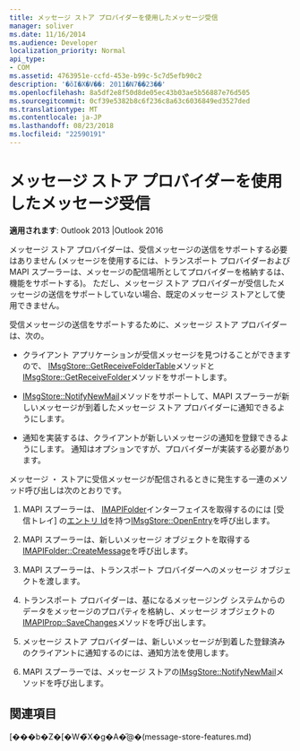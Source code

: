 ```yaml
---
title: メッセージ ストア プロバイダーを使用したメッセージ受信
manager: soliver
ms.date: 11/16/2014
ms.audience: Developer
localization_priority: Normal
api_type:
- COM
ms.assetid: 4763951e-ccfd-453e-b99c-5c7d5efb90c2
description: '�ŏI�X�V��: 2011�N7��23��'
ms.openlocfilehash: 8a5df2e8f50d8de05ec43b03ae5b56887e76d505
ms.sourcegitcommit: 0cf39e5382b8c6f236c8a63c6036849ed3527ded
ms.translationtype: MT
ms.contentlocale: ja-JP
ms.lasthandoff: 08/23/2018
ms.locfileid: "22590191"
---
```

# <a name="receiving-messages-by-using-message-store-providers"></a>メッセージ ストア プロバイダーを使用したメッセージ受信

  
  
**適用されます**: Outlook 2013 |Outlook 2016 
  
メッセージ ストア プロバイダーは、受信メッセージの送信をサポートする必要はありません (メッセージを使用するには、トランスポート プロバイダーおよび MAPI スプーラーは、メッセージの配信場所としてプロバイダーを格納するは、機能をサポートする)。 ただし、メッセージ ストア プロバイダーが受信したメッセージの送信をサポートしていない場合、既定のメッセージ ストアとして使用できません。
  
受信メッセージの送信をサポートするために、メッセージ ストア プロバイダーは、次の。
  
- クライアント アプリケーションが受信メッセージを見つけることができますので、 [IMsgStore::GetReceiveFolderTable](imsgstore-getreceivefoldertable.md)メソッドと[IMsgStore::GetReceiveFolder](imsgstore-getreceivefolder.md)メソッドをサポートします。 
    
- [IMsgStore::NotifyNewMail](imsgstore-notifynewmail.md)メソッドをサポートして、MAPI スプーラーが新しいメッセージが到着したメッセージ ストア プロバイダーに通知できるようにします。 
    
- 通知を実装するは、クライアントが新しいメッセージの通知を登録できるようにします。 通知はオプションですが、プロバイダーが実装する必要があります。
    
メッセージ ・ ストアに受信メッセージが配信されるときに発生する一連のメソッド呼び出しは次のとおりです。
  
1. MAPI スプーラーは、 [IMAPIFolder](imapifolderimapicontainer.md)インターフェイスを取得するのには [受信トレイ] の[エントリ Id](entryid.md)を持つ[IMsgStore::OpenEntry](imsgstore-openentry.md)を呼び出します。 
    
2. MAPI スプーラーは、新しいメッセージ オブジェクトを取得する[IMAPIFolder::CreateMessage](imapifolder-createmessage.md)を呼び出します。 
    
3. MAPI スプーラーは、トランスポート プロバイダーへのメッセージ オブジェクトを渡します。
    
4. トランスポート プロバイダーは、基になるメッセージング システムからのデータをメッセージのプロパティを格納し、メッセージ オブジェクトの[IMAPIProp::SaveChanges](imapiprop-savechanges.md)メソッドを呼び出します。 
    
5. メッセージ ストア プロバイダーは、新しいメッセージが到着した登録済みのクライアントに通知するのには、通知方法を使用します。
    
6. MAPI スプーラーでは、メッセージ ストアの[IMsgStore::NotifyNewMail](imsgstore-notifynewmail.md)メソッドを呼び出します。 
    
## <a name="see-also"></a>関連項目



[���b�Z�[�W�̃X�g�A�̋@�[](message-store-features.md)(message-store-features.md)

